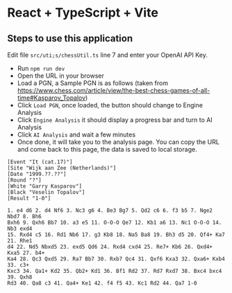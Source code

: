 # React + TypeScript + Vite

## Steps to use this application

Edit file `src/uti;s/chessUtil.ts` line 7 and enter your OpenAI API Key.

- Run `npm run dev` 
- Open the URL in your browser
- Load a PGN, a Sample PGN is as follows (taken from https://www.chess.com/article/view/the-best-chess-games-of-all-time#Kasparov_Topalov)
- Click `Load PGN`, once loaded, the button should change to Engine Analysis
- Click `Engine Analysis` it should display a progress bar and turn to AI Analysis
- Click `AI Analysis` and wait a few minutes
- Once done, it will take you to the analysis page. You can copy the URL and come back to this page, the data is saved to local storage.

```
[Event "It (cat.17)"]
[Site "Wijk aan Zee (Netherlands)"]
[Date "1999.??.??"]
[Round "?"]
[White "Garry Kasparov"]
[Black "Veselin Topalov"]
[Result "1-0"]

1. e4 d6 2. d4 Nf6 3. Nc3 g6 4. Be3 Bg7 5. Qd2 c6 6. f3 b5 7. Nge2 Nbd7 8. Bh6
Bxh6 9. Qxh6 Bb7 10. a3 e5 11. O-O-O Qe7 12. Kb1 a6 13. Nc1 O-O-O 14. Nb3 exd4
15. Rxd4 c5 16. Rd1 Nb6 17. g3 Kb8 18. Na5 Ba8 19. Bh3 d5 20. Qf4+ Ka7 21. Rhe1
d4 22. Nd5 Nbxd5 23. exd5 Qd6 24. Rxd4 cxd4 25. Re7+ Kb6 26. Qxd4+ Kxa5 27. b4+
Ka4 28. Qc3 Qxd5 29. Ra7 Bb7 30. Rxb7 Qc4 31. Qxf6 Kxa3 32. Qxa6+ Kxb4 33. c3+
Kxc3 34. Qa1+ Kd2 35. Qb2+ Kd1 36. Bf1 Rd2 37. Rd7 Rxd7 38. Bxc4 bxc4 39. Qxh8
Rd3 40. Qa8 c3 41. Qa4+ Ke1 42. f4 f5 43. Kc1 Rd2 44. Qa7 1-0
```

